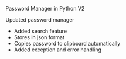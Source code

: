 Password Manager in Python V2

Updated password manager
- Added search feature
- Stores in json format
- Copies password to clipboard automatically
- Added exception and error handling
